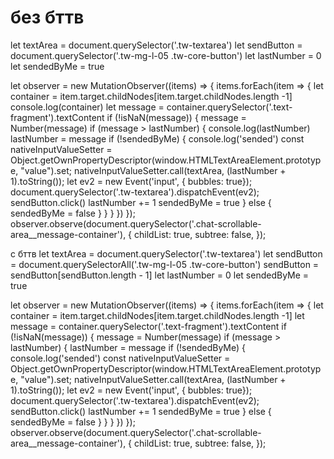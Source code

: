 # без бттв
let textArea = document.querySelector('.tw-textarea')
let sendButton = document.querySelector('.tw-mg-l-05 .tw-core-button')
let lastNumber = 0
let sendedByMe = true

let observer = new MutationObserver((items) => {
items.forEach(item => {
let container = item.target.childNodes[item.target.childNodes.length -1]
console.log(container)
let message = container.querySelector('.text-fragment').textContent
if (!isNaN(message)) {
message = Number(message)
if (message > lastNumber) {
console.log(lastNumber)
lastNumber = message
if (!sendedByMe) {
console.log('sended')
const nativeInputValueSetter = Object.getOwnPropertyDescriptor(window.HTMLTextAreaElement.prototype, "value").set;
nativeInputValueSetter.call(textArea, (lastNumber + 1).toString());
let ev2 = new Event('input', { bubbles: true});
document.querySelector('.tw-textarea').dispatchEvent(ev2);
sendButton.click()
lastNumber += 1
sendedByMe = true
} else {
sendedByMe = false
}
}
}
})
});
observer.observe(document.querySelector('.chat-scrollable-area__message-container'), {
childList: true,
subtree: false,
});

с бттв
let textArea = document.querySelector('.tw-textarea')
let sendButton = document.querySelectorAll('.tw-mg-l-05 .tw-core-button')
sendButton = sendButton[sendButton.length - 1]
let lastNumber = 0
let sendedByMe = true

let observer = new MutationObserver((items) => {
items.forEach(item => {
let container = item.target.childNodes[item.target.childNodes.length -1]
let message = container.querySelector('.text-fragment').textContent
if (!isNaN(message)) {
message = Number(message)
if (message > lastNumber) {
lastNumber = message
if (!sendedByMe) {
console.log('sended')
const nativeInputValueSetter = Object.getOwnPropertyDescriptor(window.HTMLTextAreaElement.prototype, "value").set;
nativeInputValueSetter.call(textArea, (lastNumber + 1).toString());
let ev2 = new Event('input', { bubbles: true});
document.querySelector('.tw-textarea').dispatchEvent(ev2);
sendButton.click()
lastNumber += 1
sendedByMe = true
} else {
sendedByMe = false
}
}
}
})
});
observer.observe(document.querySelector('.chat-scrollable-area__message-container'), {
childList: true,
subtree: false,
});
